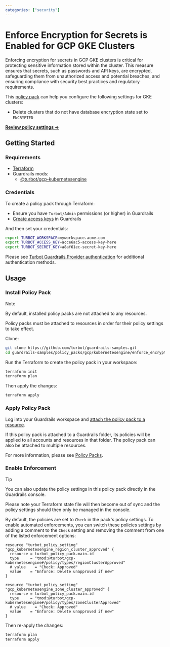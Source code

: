 ```yaml
---
categories: ["security"]
---
```


# Enforce Encryption for Secrets is Enabled for GCP GKE Clusters

Enforcing encryption for secrets in GCP GKE clusters is critical for protecting sensitive information stored within the cluster. This measure ensures that secrets, such as passwords and API keys, are encrypted, safeguarding them from unauthorized access and potential breaches, and ensuring compliance with security best practices and regulatory requirements.

This [policy pack](https://turbot.com/guardrails/docs/concepts/resources/smart-folders) can help you configure the following settings for GKE clusters:

- Delete clusters that do not have database encryption state set to `ENCRYPTED`

**[Review policy settings →](https://hub-guardrails-turbot-com-git-development-turbot.vercel.app/policy-packs/enforce_encryption_for_secrets_is_enabled_for_clusters/settings)**

## Getting Started

### Requirements

- [Terraform](https://developer.hashicorp.com/terraform/tutorials/gcp-get-started/install-cli)
- Guardrails mods:
  - [@turbot/gcp-kubernetesengine](https://hub-guardrails-turbot-com-git-development-turbot.vercel.app/gcp/mods/gcp-kubernetesengine)

### Credentials

To create a policy pack through Terraform:

- Ensure you have `Turbot/Admin` permissions (or higher) in Guardrails
- [Create access keys](https://turbot.com/guardrails/docs/guides/iam/access-keys#generate-a-new-guardrails-api-access-key) in Guardrails

And then set your credentials:

```sh
export TURBOT_WORKSPACE=myworkspace.acme.com
export TURBOT_ACCESS_KEY=acce6ac5-access-key-here
export TURBOT_SECRET_KEY=a8af61ec-secret-key-here
```

Please see [Turbot Guardrails Provider authentication](https://registry.terraform.io/providers/turbot/turbot/latest/docs#authentication) for additional authentication methods.

## Usage

### Install Policy Pack

> [!NOTE]
> By default, installed policy packs are not attached to any resources.
>
> Policy packs must be attached to resources in order for their policy settings to take effect.

Clone:

```sh
git clone https://github.com/turbot/guardrails-samples.git
cd guardrails-samples/policy_packs/gcp/kubernetesengine/enforce_encryption_for_secrets_is_enabled_for_clusters
```

Run the Terraform to create the policy pack in your workspace:

```sh
terraform init
terraform plan
```

Then apply the changes:

```sh
terraform apply
```

### Apply Policy Pack

Log into your Guardrails workspace and [attach the policy pack to a resource](https://turbot.com/guardrails/docs/guides/working-with-folders/smart#attach-a-smart-folder-to-a-resource).

If this policy pack is attached to a Guardrails folder, its policies will be applied to all accounts and resources in that folder. The policy pack can also be attached to multiple resources.

For more information, please see [Policy Packs](https://turbot.com/guardrails/docs/concepts/resources/smart-folders).

### Enable Enforcement

> [!TIP]
> You can also update the policy settings in this policy pack directly in the Guardrails console.
>
> Please note your Terraform state file will then become out of sync and the policy settings should then only be managed in the console.

By default, the policies are set to `Check` in the pack's policy settings. To enable automated enforcements, you can switch these policies settings by adding a comment to the `Check` setting and removing the comment from one of the listed enforcement options:

```hcl
resource "turbot_policy_setting" "gcp_kubernetesengine_region_cluster_approved" {
  resource = turbot_policy_pack.main.id
  type     = "tmod:@turbot/gcp-kubernetesengine#/policy/types/regionClusterApproved"
  # value    = "Check: Approved"
  value    = "Enforce: Delete unapproved if new"
}

resource "turbot_policy_setting" "gcp_kubernetesengine_zone_cluster_approved" {
  resource = turbot_policy_pack.main.id
  type     = "tmod:@turbot/gcp-kubernetesengine#/policy/types/zoneClusterApproved"
  # value    = "Check: Approved"
  value    = "Enforce: Delete unapproved if new"
}
```

Then re-apply the changes:

```sh
terraform plan
terraform apply
```

